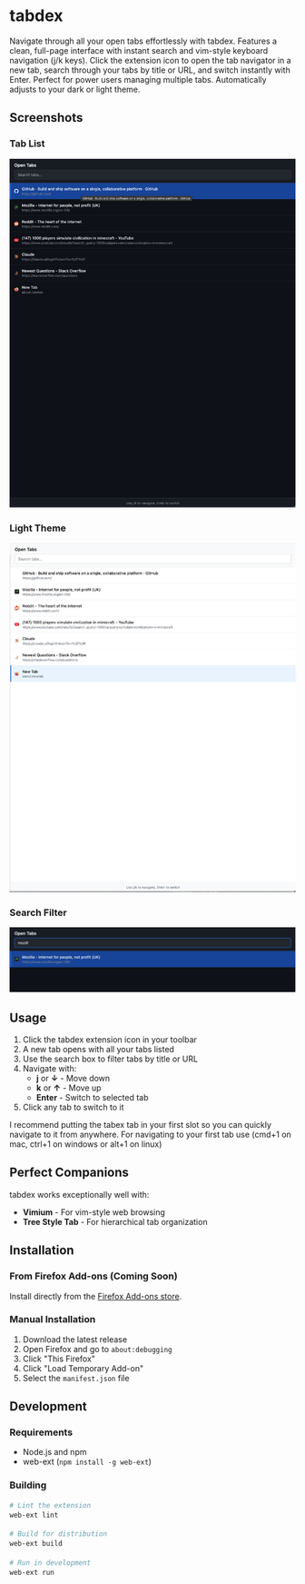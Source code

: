 # tabdex

Navigate through all your open tabs effortlessly with tabdex. Features a clean, full-page interface with instant search
and vim-style keyboard navigation (j/k keys). Click the extension icon to open the tab navigator in a new tab,
search through your tabs by title or URL, and switch instantly with Enter. Perfect for power users managing multiple tabs.
Automatically adjusts to your dark or light theme.

## Screenshots

### Tab List
![Tab List Interface](screens/list.png)

### Light Theme
![Light Theme Interface](screens/lite.png)

### Search Filter
![Search Filter](screens/filter.png)

## Usage

1. Click the tabdex extension icon in your toolbar
2. A new tab opens with all your tabs listed
3. Use the search box to filter tabs by title or URL
4. Navigate with:
   - **j** or **↓** - Move down
   - **k** or **↑** - Move up  
   - **Enter** - Switch to selected tab
5. Click any tab to switch to it

I recommend putting the tabex tab in your first slot so you can quickly navigate to it from anywhere.
For navigating to your first tab use (cmd+1 on mac, ctrl+1 on windows or alt+1 on linux)

## Perfect Companions

tabdex works exceptionally well with:
- **Vimium** - For vim-style web browsing
- **Tree Style Tab** - For hierarchical tab organization

## Installation

### From Firefox Add-ons (Coming Soon)
Install directly from the [Firefox Add-ons store](https://addons.mozilla.org/en-GB/firefox/addon/tabdex/).

### Manual Installation
1. Download the latest release
2. Open Firefox and go to `about:debugging`
3. Click "This Firefox"
4. Click "Load Temporary Add-on"
5. Select the `manifest.json` file

## Development

### Requirements
- Node.js and npm
- web-ext (`npm install -g web-ext`)

### Building
```bash
# Lint the extension
web-ext lint

# Build for distribution
web-ext build

# Run in development
web-ext run
```
